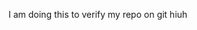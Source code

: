 <!-- GitAds-Verify: 2ZSDLJEPPQ1XWGY9ORCPYQFF3PSI2W9G -->
<!-- GitAds-Verify: 2ZSDLJEPPQ1XWGY9ORCPYQFF3PSI2W9G -->

I am doing this to verify my repo on git
hiuh
